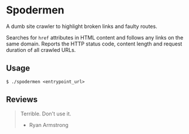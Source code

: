 # Spodermen

A dumb site crawler to highlight broken links and faulty routes. 

Searches for `href` attributes in HTML content and follows any links on the
same domain. Reports the HTTP status code, content length and request duration
of all crawled URLs.


## Usage

	$ ./spodermen <entrypoint_url>


## Reviews

> Terrible. Don't use it.
> - Ryan Armstrong
